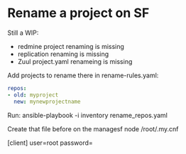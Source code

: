 Rename a project on SF
======================

Still a WIP:

- redmine project renaming is missing
- replication renaming is missing
- Zuul project.yaml renameing is missing

Add projects to rename there in rename-rules.yaml:

```YAML
repos:
- old: myproject
  new: mynewprojectname
```

Run:
ansible-playbook -i inventory rename_repos.yaml

Create that file before on the managesf node /root/.my.cnf

[client]
user=root
password=<from sfcreds.yaml>
